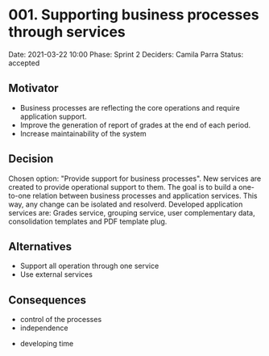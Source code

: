 # 001. Supporting business processes through services

Date: 2021-03-22 10:00
Phase: Sprint 2
Deciders: Camila Parra
Status: accepted

## Motivator

* Business processes are reflecting the core operations and require application support.
* Improve the generation of report of grades at the end of each period.
* Increase maintainability of the system

## Decision

Chosen option: "Provide support for business processes". New services are created to provide operational support to them. The goal is to build a one-to-one relation between business processes and application services. This way, any change can be isolated and resolverd. Developed application services are: Grades service, grouping service, user complementary data, consolidation templates and PDF template plug. 

## Alternatives

* Support all operation through one service
* Use external services

## Consequences

+ control of the processes
+ independence
- developing time